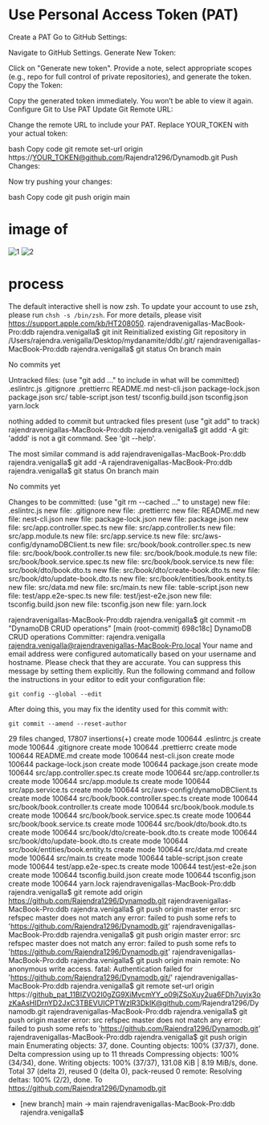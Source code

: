# Use Personal Access Token (PAT)

Create a PAT
Go to GitHub Settings:

Navigate to GitHub Settings.
Generate New Token:

Click on "Generate new token".
Provide a note, select appropriate scopes (e.g., repo for full control of private repositories), and generate the token.
Copy the Token:

Copy the generated token immediately. You won’t be able to view it again.
Configure Git to Use PAT
Update Git Remote URL:

Change the remote URL to include your PAT. Replace YOUR_TOKEN with your actual token:

bash
Copy code
git remote set-url origin https://YOUR_TOKEN@github.com/Rajendra1296/Dynamodb.git
Push Changes:

Now try pushing your changes:

bash
Copy code
git push origin main

# image of

![1 ](<../../Screenshot 2024-08-23 at 7.10.35 PM.png>)
![2](<../../Screenshot 2024-08-23 at 7.10.35 PM.png>)

# process

The default interactive shell is now zsh.
To update your account to use zsh, please run `chsh -s /bin/zsh`.
For more details, please visit https://support.apple.com/kb/HT208050.
rajendravenigallas-MacBook-Pro:ddb rajendra.venigalla$ git init
Reinitialized existing Git repository in /Users/rajendra.venigalla/Desktop/mydanamite/ddb/.git/
rajendravenigallas-MacBook-Pro:ddb rajendra.venigalla$ git status
On branch main

No commits yet

Untracked files:
(use "git add <file>..." to include in what will be committed)
.eslintrc.js
.gitignore
.prettierrc
README.md
nest-cli.json
package-lock.json
package.json
src/
table-script.json
test/
tsconfig.build.json
tsconfig.json
yarn.lock

nothing added to commit but untracked files present (use "git add" to track)
rajendravenigallas-MacBook-Pro:ddb rajendra.venigalla$ git addd -A
git: 'addd' is not a git command. See 'git --help'.

The most similar command is
add
rajendravenigallas-MacBook-Pro:ddb rajendra.venigalla$ git add -A
rajendravenigallas-MacBook-Pro:ddb rajendra.venigalla$ git status
On branch main

No commits yet

Changes to be committed:
(use "git rm --cached <file>..." to unstage)
new file: .eslintrc.js
new file: .gitignore
new file: .prettierrc
new file: README.md
new file: nest-cli.json
new file: package-lock.json
new file: package.json
new file: src/app.controller.spec.ts
new file: src/app.controller.ts
new file: src/app.module.ts
new file: src/app.service.ts
new file: src/aws-config/dynamoDBClient.ts
new file: src/book/book.controller.spec.ts
new file: src/book/book.controller.ts
new file: src/book/book.module.ts
new file: src/book/book.service.spec.ts
new file: src/book/book.service.ts
new file: src/book/dto/book.dto.ts
new file: src/book/dto/create-book.dto.ts
new file: src/book/dto/update-book.dto.ts
new file: src/book/entities/book.entity.ts
new file: src/data.md
new file: src/main.ts
new file: table-script.json
new file: test/app.e2e-spec.ts
new file: test/jest-e2e.json
new file: tsconfig.build.json
new file: tsconfig.json
new file: yarn.lock

rajendravenigallas-MacBook-Pro:ddb rajendra.venigalla$ git commit -m "DynamoDB CRUD operations"
[main (root-commit) 698c18c] DynamoDB CRUD operations
Committer: rajendra.venigalla <rajendra.venigalla@rajendravenigallas-MacBook-Pro.local>
Your name and email address were configured automatically based
on your username and hostname. Please check that they are accurate.
You can suppress this message by setting them explicitly. Run the
following command and follow the instructions in your editor to edit
your configuration file:

    git config --global --edit

After doing this, you may fix the identity used for this commit with:

    git commit --amend --reset-author

29 files changed, 17807 insertions(+)
create mode 100644 .eslintrc.js
create mode 100644 .gitignore
create mode 100644 .prettierrc
create mode 100644 README.md
create mode 100644 nest-cli.json
create mode 100644 package-lock.json
create mode 100644 package.json
create mode 100644 src/app.controller.spec.ts
create mode 100644 src/app.controller.ts
create mode 100644 src/app.module.ts
create mode 100644 src/app.service.ts
create mode 100644 src/aws-config/dynamoDBClient.ts
create mode 100644 src/book/book.controller.spec.ts
create mode 100644 src/book/book.controller.ts
create mode 100644 src/book/book.module.ts
create mode 100644 src/book/book.service.spec.ts
create mode 100644 src/book/book.service.ts
create mode 100644 src/book/dto/book.dto.ts
create mode 100644 src/book/dto/create-book.dto.ts
create mode 100644 src/book/dto/update-book.dto.ts
create mode 100644 src/book/entities/book.entity.ts
create mode 100644 src/data.md
create mode 100644 src/main.ts
create mode 100644 table-script.json
create mode 100644 test/app.e2e-spec.ts
create mode 100644 test/jest-e2e.json
create mode 100644 tsconfig.build.json
create mode 100644 tsconfig.json
create mode 100644 yarn.lock
rajendravenigallas-MacBook-Pro:ddb rajendra.venigalla$ git remote add origin https://github.com/Rajendra1296/Dynamodb.git
rajendravenigallas-MacBook-Pro:ddb rajendra.venigalla$ git push origin master
error: src refspec master does not match any
error: failed to push some refs to 'https://github.com/Rajendra1296/Dynamodb.git'
rajendravenigallas-MacBook-Pro:ddb rajendra.venigalla$ git push origin master
error: src refspec master does not match any
error: failed to push some refs to 'https://github.com/Rajendra1296/Dynamodb.git'
rajendravenigallas-MacBook-Pro:ddb rajendra.venigalla$ git push origin main
remote: No anonymous write access.
fatal: Authentication failed for 'https://github.com/Rajendra1296/Dynamodb.git/'
rajendravenigallas-MacBook-Pro:ddb rajendra.venigalla$ git remote set-url origin https://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@github.com/Rajendra1296/Dynamodb.git
rajendravenigallas-MacBook-Pro:ddb rajendra.venigalla$ git push origin master
error: src refspec master does not match any
error: failed to push some refs to 'https://github.com/Rajendra1296/Dynamodb.git'
rajendravenigallas-MacBook-Pro:ddb rajendra.venigalla$ git push origin main
Enumerating objects: 37, done.
Counting objects: 100% (37/37), done.
Delta compression using up to 11 threads
Compressing objects: 100% (34/34), done.
Writing objects: 100% (37/37), 131.08 KiB | 8.19 MiB/s, done.
Total 37 (delta 2), reused 0 (delta 0), pack-reused 0
remote: Resolving deltas: 100% (2/2), done.
To https://github.com/Rajendra1296/Dynamodb.git

- [new branch] main -> main
  rajendravenigallas-MacBook-Pro:ddb rajendra.venigalla$
